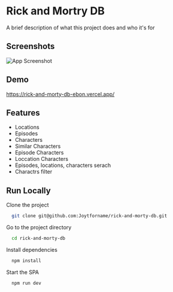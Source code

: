 
# Rick and Mortry DB

A brief description of what this project does and who it's for


## Screenshots

![App Screenshot](https://i.ibb.co/3pfNkVZ/image.png)    

## Demo

https://rick-and-morty-db-ebon.vercel.app/

## Features

- Locations
- Episodes
- Characters
- Similar Characters
- Episode Characters
- Loccation Characters
- Episodes, locations, characters serach
- Charactrs filter


## Run Locally

Clone the project

```bash
  git clone git@github.com:Joytforname/rick-and-morty-db.git
```

Go to the project directory

```bash
  cd rick-and-morty-db
```

Install dependencies

```bash
  npm install
```

Start the SPA

```bash
  npm run dev
```






